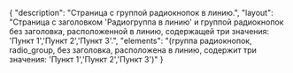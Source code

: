 {
"description": "Страница с группой радиокнопок в линию.",
"layout": "Страница с заголовком 'Радиогруппа в линию' и группой радиокнопок без заголовка, расположенной в линию, содержащей три значения: 'Пункт 1','Пункт 2','Пункт 3'.",
"elements": "(группа радиокнопок, radio_group, без заголовка, расположена в линию, содержит три значения: 'Пункт 1','Пункт 2','Пункт 3')"
}